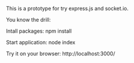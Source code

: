 This is a prototype for try express.js and socket.io.


You know the drill:

Intall packages:
npm install

Start application:
node index

Try it on your browser:
http://localhost:3000/
